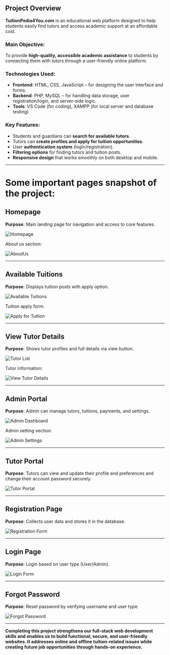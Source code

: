 
## **Project Overview**

**TuitionPedia4You.com** is an educational web platform designed to help students easily find tutors and access academic support at an affordable cost.

### Main Objective:
To provide **high-quality, accessible academic assistance** to students by connecting them with tutors through a user-friendly online platform.

### Technologies Used:
- **Frontend**: HTML, CSS, JavaScript – for designing the user interface and forms.
- **Backend**: PHP, MySQL – for handling data storage, user registration/login, and server-side logic.
- **Tools**: VS Code (for coding), XAMPP (for local server and database testing)

### Key Features:
- Students and guardians can **search for available tutors**.
- Tutors can **create profiles and apply for tuition opportunities**.
- User **authentication system** (login/registration).
- **Filtering options** for finding tutors and tuition posts.
- **Responsive design** that works smoothly on both desktop and mobile.

---

# Some important pages snapshot of the project:

## Homepage
**Purpose**: Main landing page for navigation and access to core features.

![Homepage](./images/Picture1.png)

About us section: 

![AboutUs](./images/Picture2.png)

---

## Available Tuitions
**Purpose**: Displays tuition posts with apply option.

![Available Tuitions](./images/Picture6.png)  

Tuition apply form: 

![Apply for Tuition](./images/Picture7.png)

---

## View Tutor Details
**Purpose**: Shows tutor profiles and full details via view button.

![Tutor List](./images/Picture3.png)  

Tutor information: 

![View Tutor Details](./images/Picture4.png)

---

## Admin Portal
**Purpose**: Admin can manage tutors, tuitions, payments, and settings.

![Admin Dashboard](./images/Picture8.png)  

Admin setting section: 

![Admin Settings](./images/Picture5.png)  

---

## Tutor Portal
**Purpose**: Tutors can view and update their profile and preferences and change their account password securely.

![Tutor Portal](./images/Picture9.png)

---

## Registration Page
**Purpose**: Collects user data and stores it in the database.

![Registration Form](./images/Picture10.png)

---

## Login Page
**Purpose**: Login based on user type (User/Admin).

![Login Form](./images/Picture11.png)

---

## Forgot Password
**Purpose**: Reset password by verifying username and user type.

![Forgot Password](./images/Picture12.png)

---

**Completing this project strengthens our full-stack web development skills and enables 
us to build functional, secure, and user-friendly websites. It addresses online and offline 
tuition-related issues while creating future job opportunities through hands-on experience.**

